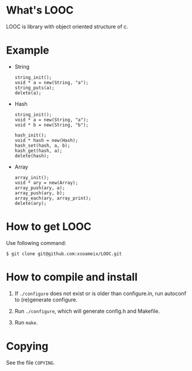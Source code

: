 #   What's LOOC

LOOC is library with object oriented structure of c.

#   Example

*   String

        string_init();
        void * a = new(String, "a");
        string_puts(a);
        delete(a);

*   Hash

        string_init();
        void * a = new(String, "a");
        void * b = new(String, "b");

        hash_init();
        void * hash = new(Hash);
        hash_set(hash, a, b);
        hash_get(hash, a);
        delete(hash);

*   Array

        array_init();
        void * ary = new(Array);
        array_push(ary, a);
        array_push(ary, b);
        array_each(ary, array_print);
        delete(ary);

#   How to get LOOC

Use following command:

    $ git clone git@github.com:xsoameix/LOOC.git

#   How to compile and install

1.  If `./configure` does not exist or is older than configure.in,
    run autoconf to (re)generate configure.

2.  Run `./configure`, which will generate config.h and Makefile.

3.  Run `make`.

#   Copying

See the file `COPYING`.
